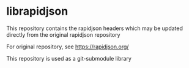 # librapidjson
 This repository contains the rapidjson headers which may be updated directly from the original rapidjson repository


For original repository, see https://rapidjson.org/


This repository is used as a git-submodule library